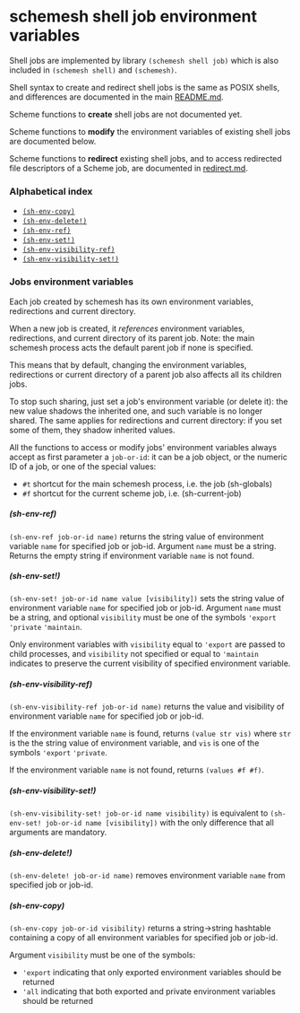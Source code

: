 # schemesh shell job environment variables

Shell jobs are implemented by library `(schemesh shell job)` which is also included in `(schemesh shell)` and `(schemesh)`.

Shell syntax to create and redirect shell jobs is the same as POSIX shells,
and differences are documented in the main [README.md](../../README.md).

Scheme functions to **create** shell jobs are not documented yet.

Scheme functions to **modify** the environment variables of existing shell jobs are documented below.

Scheme functions to **redirect** existing shell jobs, and to access redirected file descriptors of a Scheme job, are documented in [redirect.md](redirect.md).

### Alphabetical index
* [`(sh-env-copy)`](#sh-env-copy)
* [`(sh-env-delete!)`](#sh-env-delete!)
* [`(sh-env-ref)`](#sh-env-ref)
* [`(sh-env-set!)`](#sh-env-set!)
* [`(sh-env-visibility-ref)`](#sh-env-visibility-ref)
* [`(sh-env-visibility-set!)`](#sh-env-visibility-set!)

### Jobs environment variables

Each job created by schemesh has its own environment variables, redirections and current directory.

When a new job is created, it *references* environment variables, redirections, and current directory of its parent job.
Note: the main schemesh process acts the default parent job if none is specified.

This means that by default, changing the environment variables, redirections or current directory of a parent job also affects all its children jobs.

To stop such sharing, just set a job's environment variable (or delete it): the new value shadows the inherited one, and such variable is no longer shared.
The same applies for redirections and current directory: if you set some of them, they shadow inherited values.

All the functions to access or modify jobs' environment variables always accept as first parameter a `job-or-id`:
it can be a job object, or the numeric ID of a job, or one of the special values:
* `#t` shortcut for the main schemesh process, i.e. the job (sh-globals)
* `#f` shortcut for the current scheme job, i.e. (sh-current-job)

##### (sh-env-ref)
`(sh-env-ref job-or-id name)` returns the string value of environment variable `name` for specified job or job-id.
Argument `name` must be a string. Returns the empty string if environment variable `name` is not found.

##### (sh-env-set!)
`(sh-env-set! job-or-id name value [visibility])` sets the string value of environment variable `name` for specified job or job-id.
Argument `name` must be a string, and optional `visibility` must be one of the symbols `'export` `'private` `'maintain`.

Only environment variables with `visibility` equal to `'export` are passed to child processes,
and `visibility` not specified or equal to `'maintain` indicates to preserve the current visibility of specified environment variable.

##### (sh-env-visibility-ref)
`(sh-env-visibility-ref job-or-id name)` returns the value and visibility of environment variable `name` for specified job or job-id.

If the environment variable `name` is found, returns `(value str vis)`
where `str` is the the string value of environment variable,
and `vis` is one of the symbols `'export` `'private`.

If the environment variable `name` is not found, returns `(values #f #f)`.

##### (sh-env-visibility-set!)
`(sh-env-visibility-set! job-or-id name visibility)` is equivalent to `(sh-env-set! job-or-id name [visibility])`
with the only difference that all arguments are mandatory.

##### (sh-env-delete!)
`(sh-env-delete! job-or-id name)` removes environment variable `name` from specified job or job-id.

##### (sh-env-copy)
`(sh-env-copy job-or-id visibility)` returns a string->string hashtable containing a copy of all environment variables for specified job or job-id.

Argument `visibility` must be one of the symbols:
* `'export` indicating that only exported environment variables should be returned
* `'all` indicating that both exported and private environment variables should be returned
